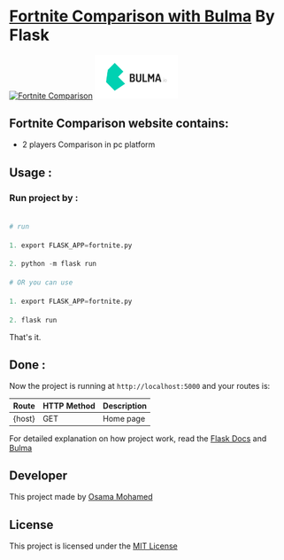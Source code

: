 # [Fortnite Comparison with Bulma](https://www.facebook.com/osama.mohamed.ms) By Flask

[<img src="http://flask.pocoo.org/static/logo/flask.png" width="200" title="Fortnite Comparison" >](https://www.facebook.com/osama.mohamed.ms)
[<img src="https://raw.githubusercontent.com/jgthms/bulma/master/docs/images/bulma-banner.png" width="150" title="Fortnite Comparison" >](https://www.facebook.com/osama.mohamed.ms)


## Fortnite Comparison website contains:
* 2 players Comparison in pc platform


## Usage :
### Run project by :

``` python

# run 

1. export FLASK_APP=fortnite.py

2. python -m flask run

# OR you can use

1. export FLASK_APP=fortnite.py

2. flask run

```

That's it.

## Done :

Now the project is running at `http://localhost:5000` and your routes is:


| Route                                                      | HTTP Method 	   | Description                           	      |
|:-----------------------------------------------------------|:----------------|:---------------------------------------------|
| {host}       	                                             | GET       	     | Home page                                    |


For detailed explanation on how project work, read the [Flask Docs](http://flask.pocoo.org/docs/0.12/) and [Bulma](https://bulma.io/documentation/overview/start/)

## Developer
This project made by [Osama Mohamed](https://www.facebook.com/osama.mohamed.ms)

## License
This project is licensed under the [MIT License](https://opensource.org/licenses/MIT)
